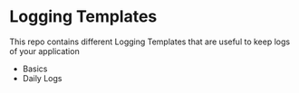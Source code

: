 # Logging Templates

This repo contains different Logging Templates that are useful to keep logs of your application

- Basics
- Daily Logs
